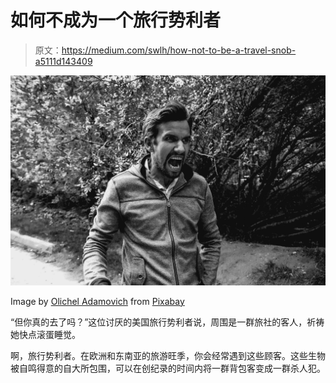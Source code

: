# 如何不成为一个旅行势利者

> 原文：<https://medium.com/swlh/how-not-to-be-a-travel-snob-a5111d143409>

![](img/00fd901e536264994a68be2e1de735ca.png)

Image by [Olichel Adamovich](https://pixabay.com/users/Olichel-529835/?utm_source=link-attribution&utm_medium=referral&utm_campaign=image&utm_content=921004) from [Pixabay](https://pixabay.com/?utm_source=link-attribution&utm_medium=referral&utm_campaign=image&utm_content=921004)

“但你真的去了吗？”这位讨厌的美国旅行势利者说，周围是一群旅社的客人，祈祷她快点滚蛋睡觉。

啊，旅行势利者。在欧洲和东南亚的旅游旺季，你会经常遇到这些顾客。这些生物被自鸣得意的自大所包围，可以在创纪录的时间内将一群背包客变成一群杀人犯。